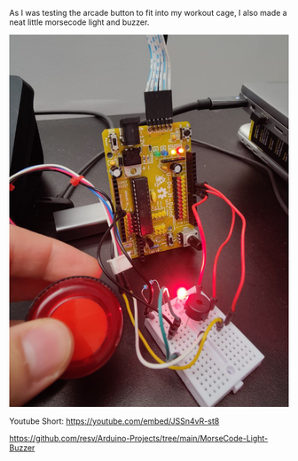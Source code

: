 As I was testing the arcade button to fit into my workout cage, I also made a neat little morsecode light and buzzer.

[![Youtube Short](https://github.com/resv/Arduino-Projects/blob/main/MorseCode-Light-Buzzer/Picture.jpg)](https://www.youtube.com/watch?v=JSSn4vR-st8)

Youtube Short: https://youtube.com/embed/JSSn4vR-st8

https://github.com/resv/Arduino-Projects/tree/main/MorseCode-Light-Buzzer
